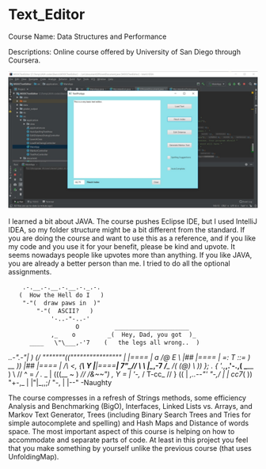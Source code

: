 # Text_Editor


Course Name: Data Structures and Performance

Descriptions: Online course offered by University of San Diego through Coursera.

![Text Editor](TextEditor_pic.jpg)

I learned a bit about JAVA. The course pushes Eclipse IDE, but I used IntelliJ IDEA, so my folder structure might be a bit different from the standard.
If you are doing the course and want to use this as a reference, and if you like my code and you use it for your benefit, please be kind and upvote. It seems nowadays people like upvotes more than anything. If you like JAVA, you are already a better person than me. I tried to do all the optional assignments.

        .-.__.-.__.-.__.-._.-.
       (  How the Hell do I   )
        "-"(  draw paws in  )"
            "-"(  ASCII?   )
                '-..-"-..-'
                       O          _____________________
                ,_    o         _(  Hey, Dad, you got  )_
          ____   \"\___,-'7    (   the legs all wrong..  )
  ____..-"_.-"|   )     (/      """""""((""""""""""""""""
 |   |====    |   a_ /@  E              \\
 |## |====    | =: T ::= )      __       ))
 |## |====    |   \/\   <,     {__\      Y
 |___|====____|    7"\_// \       \\  |\__,-7
     _/____\_     /( (@)   \      )) _}; .  {
    '.,____,.'-.,( \_____ ) \    //   \^ = _/
     ._ _        | (((__ ~   ) _//    /&~~")     ,
       Y       = |      '-,_    / T-cc_  // }   ((
       | __,..--"'          "-,/_ | |  cc7_(     ))
                                 "+-,_ |  |"|_,,;/
                                      "-, | |--"  -Naughty

The course compresses in a refresh of Strings methods, some efficiency Analysis and Benchmarking (BigO), Interfaces, Linked Lists vs. Arrays, and Markov Text Generator, Trees (including Binary Search Trees and Tries for simple autocomplete and spelling) and Hash Maps and Distance of words space.
The most important aspect of this course is helping on how to accommodate and separate parts of code. At least in this project you feel that you make something by yourself unlike the previous course (that uses UnfoldingMap).
